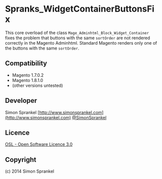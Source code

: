 Spranks_WidgetContainerButtonsFix
=================================
This core overload of the class `Mage_Adminhtml_Block_Widget_Container` fixes the problem that buttons with the same `sortOrder` are not rendered correctly in the Magento Adminhtml. Standard Magento renders only one of the buttons with the same `sortOrder`.

Compatibility
-------------
- Magento 1.7.0.2
- Magento 1.8.1.0
- (other versions untested)

Developer
---------
Simon Sprankel
[http://www.simonsprankel.com](http://www.simonsprankel.com)
[@SimonSprankel](https://twitter.com/SimonSprankel)

Licence
-------
[OSL - Open Software Licence 3.0](http://opensource.org/licenses/osl-3.0.php)

Copyright
---------
(c) 2014 Simon Sprankel
